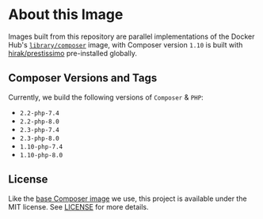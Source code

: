 # About this Image

Images built from this repository are parallel implementations of the Docker Hub's [`library/composer`](https://hub.docker.com/_/composer) image,
with Composer version `1.10` is built with [hirak/prestissimo](https://packagist.org/packages/hirak/prestissimo) pre-installed globally.

## Composer Versions and Tags

Currently, we build the following versions of `Composer` & `PHP`:

- `2.2-php-7.4`
- `2.2-php-8.0`
- `2.3-php-7.4`
- `2.3-php-8.0`
- `1.10-php-7.4`
- `1.10-php-8.0`

## License

Like the [base Composer image](https://github.com/composer/docker) we use, this project is available under the MIT license. See [LICENSE](LICENSE) for more details.
